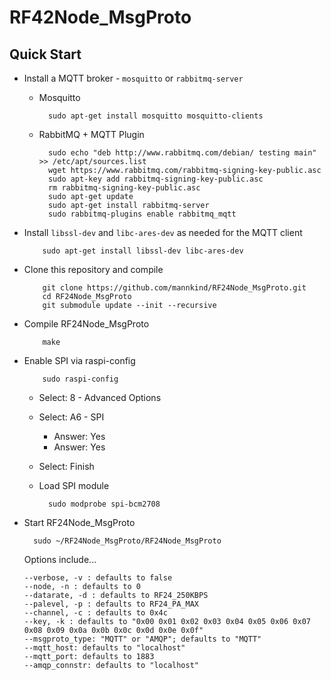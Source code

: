 # RF42Node_MsgProto

## Quick Start

* Install a MQTT broker - `mosquitto` or `rabbitmq-server`
  * Mosquitto
 
          sudo apt-get install mosquitto mosquitto-clients

  * RabbitMQ + MQTT Plugin
 
          sudo echo "deb http://www.rabbitmq.com/debian/ testing main" >> /etc/apt/sources.list          
          wget https://www.rabbitmq.com/rabbitmq-signing-key-public.asc
          sudo apt-key add rabbitmq-signing-key-public.asc
          rm rabbitmq-signing-key-public.asc
          sudo apt-get update
          sudo apt-get install rabbitmq-server
          sudo rabbitmq-plugins enable rabbitmq_mqtt

* Install `libssl-dev` and `libc-ares-dev` as needed for the MQTT client

          sudo apt-get install libssl-dev libc-ares-dev

* Clone this repository and compile

          git clone https://github.com/mannkind/RF24Node_MsgProto.git
          cd RF24Node_MsgProto
          git submodule update --init --recursive
  
* Compile RF24Node\_MsgProto

          make

* Enable SPI via raspi-config

          sudo raspi-config

  * Select: 8 - Advanced Options
  * Select: A6 - SPI
    * Answer: Yes
    * Answer: Yes
  * Select: Finish

  * Load SPI module

          sudo modprobe spi-bcm2708
    
* Start RF24Node\_MsgProto

        sudo ~/RF24Node_MsgProto/RF24Node_MsgProto

  Options include...
  
      --verbose, -v : defaults to false  
      --node, -n : defaults to 0  
      --datarate, -d : defaults to RF24_250KBPS   
      --palevel, -p : defaults to RF24_PA_MAX  
      --channel, -c : defaults to 0x4c  
      --key, -k : defaults to "0x00 0x01 0x02 0x03 0x04 0x05 0x06 0x07 0x08 0x09 0x0a 0x0b 0x0c 0x0d 0x0e 0x0f"  
      --msgproto_type: "MQTT" or "AMQP"; defaults to "MQTT"
      --mqtt_host: defaults to "localhost"
      --mqtt_port: defaults to 1883
      --amqp_connstr: defaults to "localhost"
